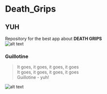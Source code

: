 # Death_Grips
## YUH
Repository for the best app about **DEATH GRIPS**
<br />
![alt text](https://pngimage.net/wp-content/uploads/2018/06/mc-ride-png-6.png)
### Guillotine
>It goes, it goes, it goes, it goes <br />
>It goes, it goes, it goes, it goes<br />
>Guillotine - yuh!


![alt text](https://raw.githubusercontent.com/alex2070ita/Death_Grips/master/quote.png?token=AZN4FzpyVH6eifJR4Lym9ELgqmTsE_v6ks5cSYdCwA%3D%3D)
